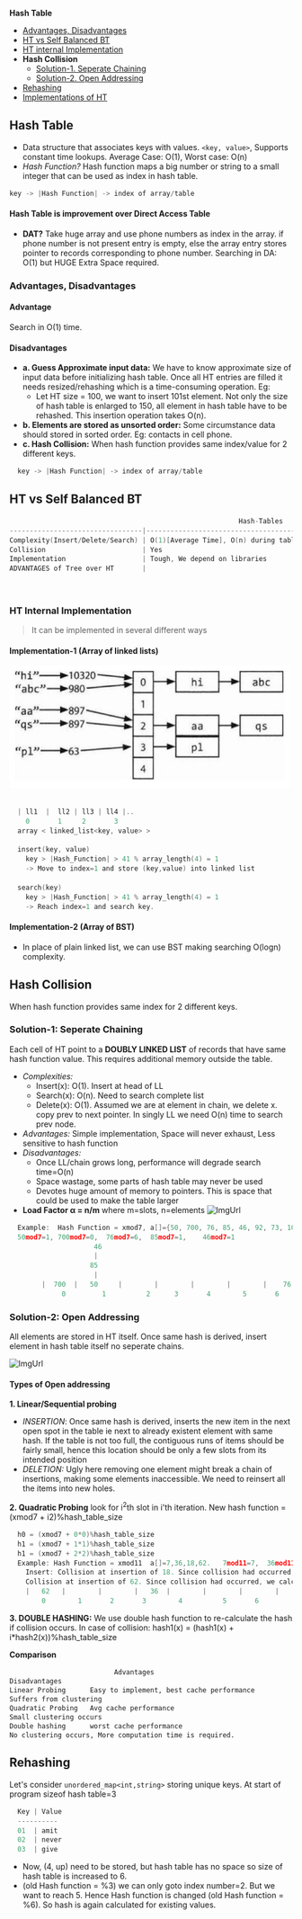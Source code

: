 **Hash Table**
- [Advantages, Disadvantages](#adv)
- [HT vs Self Balanced BT](#vs)
- [HT internal Implementation](#int)
- **Hash Collision**
  - [Solution-1. Seperate Chaining](#sc)
  - [Solution-2. Open Addressing](#oa)
- [Rehashing](#re)
- [Implementations of HT](Implementations)

## Hash Table
- Data structure that associates keys with values. `<key, value>`, Supports constant time lookups. Average Case: O(1), Worst case: O(n)
- *Hash Function?* Hash function maps a big number or string to a small integer that can be used as index in hash table.
```c
key -> |Hash Function| -> index of array/table
```
#### Hash Table is improvement over Direct Access Table
- **DAT?** Take huge array and use phone numbers as index in the array. if phone number is not present entry is empty, else the array entry stores pointer to records corresponding to phone number. Searching in DA: O(1) but HUGE Extra Space required.

<a name=adv></a>
### Advantages, Disadvantages
#### Advantage
Search in O(1) time.

#### Disadvantages
- **a. Guess Approximate input data:** We have to know approximate size of input data before initializing hash table. Once all HT entries are filled it needs resized/rehashing which is a time-consuming operation. Eg:
  - Let HT size = 100, we want to  insert 101st element. Not only the size of hash table is enlarged to 150, all element in hash table have to be rehashed. This insertion operation takes O(n).
- **b. Elements are stored as unsorted order:** Some circumstance data should stored in sorted order. Eg: contacts in cell phone.
- **c. Hash Collision:** When hash function provides same index/value for 2 different keys.
```c
  key -> |Hash Function| -> index of array/table
```

<a name=vs></a>
## HT vs Self Balanced BT
```c
                                                         Hash-Tables            |        Self-Balancing BT
---------------------------------|----------------------------------------------|----------------------------------
Complexity(Insert/Delete/Search) | O(1)[Average Time], O(n) during table resize | O(log n)[guaranteed all times].
Collision                        | Yes                                          | never
Implementation                   | Tough, We depend on libraries                | Easy, we can implement our own customized BST
ADVANTAGES of Tree over HT       |                                              | 1. Data can be retrieved in sorted order. inorder-traversal: O(n)
                                                                                | 2. lowest, biggest element finding: easy
                                                                                | 3. No need to guess size of input data.
```

<a name=int></a>
### HT Internal Implementation
> It can be implemented in several different ways
#### Implementation-1 (Array of linked lists)
<img src=images/ht_implementation_array_of_ll.JPG width=500/>

```c
    
  | ll1  |  ll2 | ll3 | ll4 |..
    0       1     2       3
  array < linked_list<key, value> >
  
  insert(key, value)
    key > |Hash_Function| > 41 % array_length(4) = 1
    -> Move to index=1 and store (key,value) into linked list

  search(key)
    key > |Hash_Function| > 41 % array_length(4) = 1
    -> Reach index=1 and search key.
```

#### Implementation-2 (Array of BST)
- In place of plain linked list, we can use BST making searching O(logn) complexity.

## Hash Collision
When hash function provides same index for 2 different keys.
<a name=sc></a>
### Solution-1: Seperate Chaining
Each cell of HT point to a **DOUBLY LINKED LIST** of records that have same hash function value. This requires additional memory outside the table.
- _Complexities:_ 
  - Insert(x): O(1). Insert at head of LL
  - Search(x): O(n). Need to search complete list
  - Delete(x): O(1). Assumed we are at element in chain, we delete x. copy prev to next pointer. In singly LL we need O(n) time to search prev node.
- _Advantages:_ Simple implementation, Space will never exhaust, Less sensitive to hash function
- _Disadvantages:_
  - Once LL/chain grows long, performance will degrade search time=O(n)
  - Space wastage, some parts of hash table may never be used
  - Devotes huge amount of memory to pointers. This is space that could be used to make the table larger
- **Load Factor α = n/m** where m=slots, n=elements
![ImgUrl](https://i.ibb.co/XWZfxwX/chain.png)        
```c
  Example:  Hash Function = xmod7, a[]={50, 700, 76, 85, 46, 92, 73, 10}        
  50mod7=1, 700mod7=0,  76mod7=6,  85mod7=1,    46mod7=1
                     46
                     |
                    85
                     |
        |  700  |   50     |        |        |        |        |    76    |        Hash Table
             0         1          2      3       4        5       6
```
<a name=oa></a>
### Solution-2: Open Addressing  
All elements are stored in HT itself. Once same hash is derived, insert element in hash table itself no seperate chains.

![ImgUrl](https://i.ibb.co/b7Qnkh2/oa.png)

#### Types of Open addressing
**1. Linear/Sequential probing**
- *INSERTION*: Once same hash is derived, inserts the new item in the next open spot in the table ie next to already existent element with same hash. If the table is not too full, the contiguous runs of items should be fairly small, hence this location should be only a few slots from its intended position
- *DELETION:* Ugly here removing one element might break a chain of insertions, making some elements inaccessible. We need to reinsert all the items into new holes.
  
**2. Quadratic Probing**
look for i<sup>2</sup>th slot in i'th iteration. New hash function = (xmod7 + i2)%hash_table_size
```c
  h0 = (xmod7 + 0*0)%hash_table_size
  h1 = (xmod7 + 1*1)%hash_table_size
  h1 = (xmod7 + 2*2)%hash_table_size
  Example: Hash Function = xmod11  a[]=7,36,18,62.   7mod11=7,  36mod11=3,  18mod11=7,  62mod11=7
    Insert: Collision at insertion of 18. Since collision had occurred, we calculate h1 = (18mod11 + 1*1 = 8)
    Collision at insertion of 62. Since collision had occurred, we calculate h1 = (18mod11 + 1*1 = 8) which is occupied.  We calculate h2= (62mod11+ 2*2 = 11). This goes to index 0. And we insert.
    |   62   |        |        |   36  |        |        |        |    7     |   18     |        |        |
        0        1       2       3        4          5       6         7          8        9        10
```

**3. DOUBLE HASHING:** We use double hash function to re-calculate the hash if collision occurs.  In case of collision: hash1(x) = (hash1(x) + i*hash2(x))%hash_table_size

**Comparison**
```
                          Advantages                                     Disadvantages
Linear Probing      Easy to implement, best cache performance        Suffers from clustering
Quadratic Probing   Avg cache performance                            Small clustering occurs
Double hashing      worst cache performance                          No clustering occurs, More computation time is required.
```

<a name=re></a>
## Rehashing
Let's consider `unordered_map<int,string>` storing unique keys. At start of program sizeof hash table=3
```c
  Key | Value
  ----------
  01  | amit
  02  | never
  03  | give
```
- Now, (4, up) need to be stored, but hash table has no space so size of hash table is increased to 6. 
- (old Hash function = %3) we can only goto index number=2. But we want to reach 5. Hence Hash function is changed (old Hash function = %6). So hash is again calculated for existing values.
